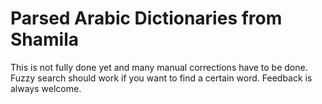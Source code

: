 # Parsed Arabic Dictionaries from Shamila

This is not fully done yet and many manual corrections have to be done. Fuzzy search should work if you want to find a certain word.
Feedback is always welcome.
